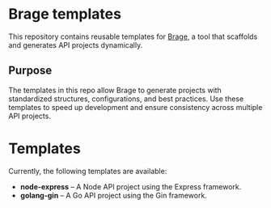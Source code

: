 # Brage templates

This repository contains reusable templates for [Brage](https://github.com/austinbrage/brage), a tool that scaffolds and generates API projects dynamically.

## Purpose

The templates in this repo allow Brage to generate projects with standardized structures, configurations, and best practices. Use these templates to speed up development and ensure consistency across multiple API projects.

# Templates

Currently, the following templates are available:

- **node-express** – A Node API project using the Express framework.
- **golang-gin** – A Go API project using the Gin framework.
